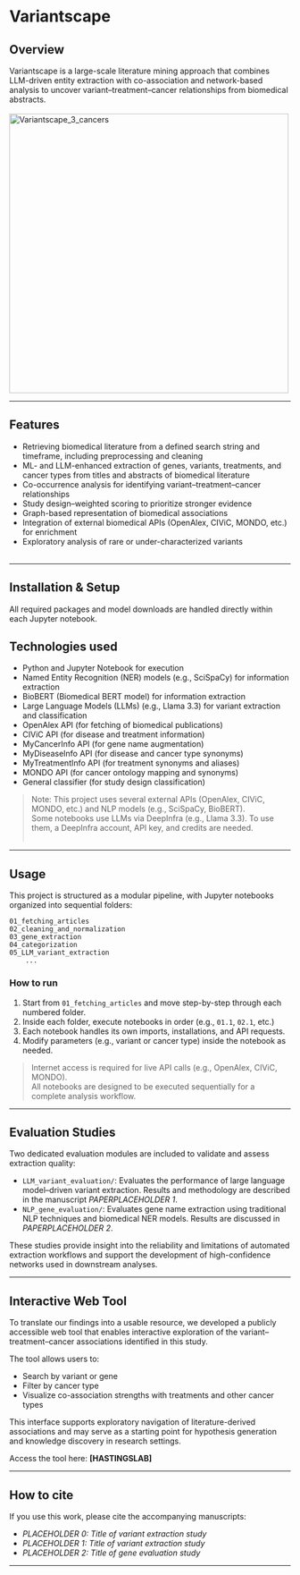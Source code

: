 # Variantscape

## Overview
Variantscape is a large-scale literature mining approach that combines LLM-driven entity extraction with co-association and network-based analysis to uncover variant–treatment–cancer relationships from biomedical abstracts.<br><br>
<img width="500" alt="Variantscape_3_cancers" src="https://github.com/user-attachments/assets/2efa2769-6ab3-4f12-82ed-9a94c0ae7e63" />

---
## Features
- Retrieving biomedical literature from a defined search string and timeframe, including preprocessing and cleaning
- ML- and LLM-enhanced extraction of genes, variants, treatments, and cancer types from titles and abstracts of biomedical literature
- Co-occurrence analysis for identifying variant–treatment–cancer relationships  
- Study design–weighted scoring to prioritize stronger evidence  
- Graph-based representation of biomedical associations  
- Integration of external biomedical APIs (OpenAlex, CIViC, MONDO, etc.) for enrichment  
- Exploratory analysis of rare or under-characterized variants
<br><br>

---
## Installation & Setup

All required packages and model downloads are handled directly within each Jupyter notebook.


## Technologies used
- Python and Jupyter Notebook for execution
- Named Entity Recognition (NER) models (e.g., SciSpaCy) for information extraction
- BioBERT (Biomedical BERT model) for information extraction
- Large Language Models (LLMs) (e.g., Llama 3.3) for variant extraction and classification
- OpenAlex API (for fetching of biomedical publications)
- CIViC API (for disease and treatment information)
- MyCancerInfo API (for gene name augmentation)
- MyDiseaseInfo API (for disease and cancer type synonyms)
- MyTreatmentInfo API (for treatment synonyms and aliases)
- MONDO API (for cancer ontology mapping and synonyms)
- General classifier (for study design classification)

> Note: This project uses several external APIs (OpenAlex, CIViC, MONDO, etc.) and NLP models (e.g., SciSpaCy, BioBERT).  
> Some notebooks use LLMs via DeepInfra (e.g., Llama 3.3). To use them, a DeepInfra account, API key, and credits are needed.
<br><br>
---

## Usage
This project is structured as a modular pipeline, with Jupyter notebooks organized into sequential folders:

```
01_fetching_articles
02_cleaning_and_normalization
03_gene_extraction
04_categorization
05_LLM_variant_extraction
    ...
```

### How to run
1. Start from `01_fetching_articles` and move step-by-step through each numbered folder.
2. Inside each folder, execute notebooks in order (e.g., `01.1`, `02.1`, etc.)
3. Each notebook handles its own imports, installations, and API requests.
4. Modify parameters (e.g., variant or cancer type) inside the notebook as needed.

> Internet access is required for live API calls (e.g., OpenAlex, CIViC, MONDO).  
> All notebooks are designed to be executed sequentially for a complete analysis workflow.

---

## Evaluation Studies

Two dedicated evaluation modules are included to validate and assess extraction quality:

- `LLM_variant_evaluation/`: Evaluates the performance of large language model–driven variant extraction. Results and methodology are described in the manuscript *PAPERPLACEHOLDER 1*.
- `NLP_gene_evaluation/`: Evaluates gene name extraction using traditional NLP techniques and biomedical NER models. Results are discussed in *PAPERPLACEHOLDER 2*.

These studies provide insight into the reliability and limitations of automated extraction workflows and support the development of high-confidence networks used in downstream analyses.

---

## Interactive Web Tool

To translate our findings into a usable resource, we developed a publicly accessible web tool that enables interactive exploration of the variant–treatment–cancer associations identified in this study.

The tool allows users to:
- Search by variant or gene  
- Filter by cancer type  
- Visualize co-association strengths with treatments and other cancer types

This interface supports exploratory navigation of literature-derived associations and may serve as a starting point for hypothesis generation and knowledge discovery in research settings.

Access the tool here: **[HASTINGSLAB]**

---

## How to cite

If you use this work, please cite the accompanying manuscripts:

- *PLACEHOLDER 0: Title of variant extraction study*
- *PLACEHOLDER 1: Title of variant extraction study*
- *PLACEHOLDER 2: Title of gene evaluation study*

---
